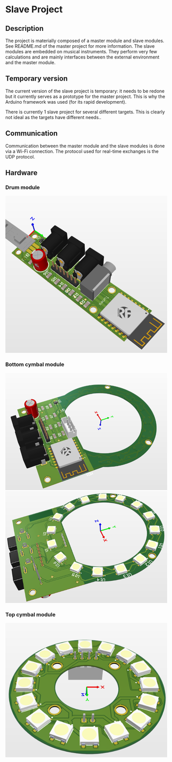 # Slave Project

## Description
The project is materially composed of a master module and slave modules. See README.md of the master project for more information.
The slave modules are embedded on musical instruments. They perform very few calculations and are mainly interfaces between the external environment and the master module.

## Temporary version
The current version of the slave project is temporary: it needs to be redone but it currently serves as a prototype for the master project.
This is why the Arduino framework was used (for its rapid development).

There is currently 1 slave project for several different targets. This is clearly not ideal as the targets have different needs..

## Communication
Communication between the master module and the slave modules is done via a Wi-Fi connection. The protocol used for real-time exchanges is the UDP protocol.

## Hardware

### Drum module
![DrumExtModulePcb](../assets/img/DrumExtModulePcb.png)

### Bottom cymbal module
![BottomCymbalModulePcb1](../assets/img/BottomCymbalModulePcb1.png)
![BottomCymbalModulePcb2](../assets/img/BottomCymbalModulePcb2.png)

### Top cymbal module
![TopCymbalModulePcb](../assets/img/TopCymbalModulePcb.png)